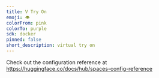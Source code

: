 ```yaml
---
title: V Try On
emoji: 👁
colorFrom: pink
colorTo: purple
sdk: docker
pinned: false
short_description: virtual try on
---
```


Check out the configuration reference at https://huggingface.co/docs/hub/spaces-config-reference
